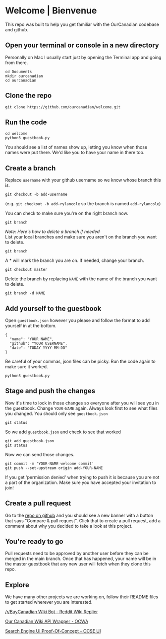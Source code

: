 # Welcome | Bienvenue

This repo was built to help you get familiar with the OurCanadian codebase and github.

## Open your terminal or console in a new directory
Personally on Mac I usually start just by opening the Terminal app and going from there.
```
cd Documents
mkdir ourcanadian
cd ourcanadian
```

## Clone the repo
```
git clone https://github.com/ourcanadian/welcome.git
```

## Run the code
```
cd welcome
python3 guestbook.py
```
You should see a list of names show up, letting you know when those names were put there. We'd like you to have your name in there too.


## Create a branch
Replace `username` with your github username so we know whose branch this is.
```
git checkout -b add-username
```
(e.g. `git checkout -b add-rylancole` so the branch is named `add-rylancole`)

You can check to make sure you're on the right branch now.
```
git branch
```

_Note: Here's how to delete a branch if needed_      
List your local branches and make sure you aren't on the branch you want to delete.
```
git branch
```
A * will mark the branch you are on. If needed, change your branch.
```
git checkout master
```
Delete the branch by replacing `NAME` with the name of the branch you want to delete.
```
git branch -d NAME
```

## Add yourself to the guestbook
Open `guestbook.json` however you please and follow the format to add yourself in at the bottom.
```
{
  "name": "YOUR NAME",
  "github": "YOUR USERNAME",
  "date": "TODAY YYYY-MM-DD"
}
```
Be careful of your commas, json files can be picky. Run the code again to make sure it worked.
```
python3 guestbook.py
```

## Stage and push the changes
Now it's time to lock in those changes so everyone after you will see you in the guestbook. Change `YOUR-NAME` again.
Always look first to see what files you changed. You should only see `guestbook.json`
```
git status
```
So we add `guestbook.json` and check to see that worked
```
git add guestbook.json
git status
```
Now we can send those changes.
```
git commit -m 'YOUR-NAME welcome commit'
git push --set-upstream origin add-YOUR-NAME
```
If you get 'permission denied' when trying to push it is because you are not a part of the organization. Make sure you have accepted your invitation to join!

## Create a pull request
Go to the [repo on github](https://github.com/ourcanadian/welcome) and you should see a new banner with a button that says "Compare & pull request". Click that to create a pull request, add a comment about why you decided to take a look at this project.

## You're ready to go
Pull requests need to be approved by another user before they can be merged in the main branch. Once that has happened, your name will be in the master guestbook that any new user will fetch when they clone this repo.

## Explore
We have many other projects we are working on, follow their README files to get started wherever you are interested.

[/r/BuyCanadian Wiki Bot - Reddit Wiki Replier](https://github.com/ourcanadian/wiki-replier)

[Our Canadian Wiki API Wrapper - OCWA](https://github.com/ourcanadian/ocwa-wrapper)

[Search Engine UI Proof-Of-Concept - OCSE UI](https://github.com/ourcanadian/ocse-ui-poc)


